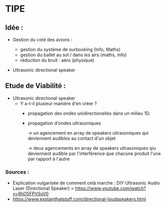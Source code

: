 # TIPE

## Idée :

+ Gestion du coté des avions :
  - gestion du système de surbooking (Info, Maths)
  - gestion du ballet au sol / dans les airs (maths, info)
  - réduction du bruit : aéro (physique)

+ Ultrasonic directional speaker 

## Etude de Viabilité :

+ Ultrasonic directional speaker 
  - Y a-t-il plusieur manière d'en créer ?
     * propagation des ondes unidirectionelles dans un milieu 1D.
     * propagation d'ondes ultrasoniques 

         -> un agencement en array de speakers ultrasoniques qui deviennent audibles au contact d'un objet
         
         -> deux agencements en array de speakers ultrasoniques qiu deviennent audible par l'interférence que chacune produit l'une par rapport à l'autre
         
### Sources :
+ Explication vulgarisée de comment celà marche : DIY Ultrasonic Audio Laser (Directional Speaker) > https://www.youtube.com/watch?v=9hD5FPVSsV0
+ https://www.explainthatstuff.com/directional-loudspeakers.html
